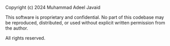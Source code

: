 Copyright (c) 2024 Muhammad Adeel Javaid

This software is proprietary and confidential. No part of this codebase may be reproduced, distributed, or used without explicit written permission from the author.

All rights reserved.
